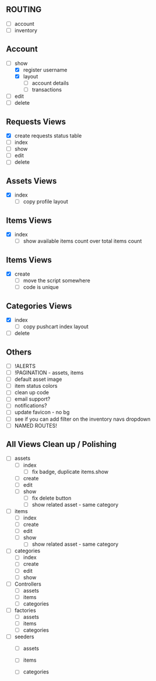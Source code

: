 ## ROUTING
- [ ] account
- [ ] inventory

## Account
- [ ] show
    - [x] register username
    - [x] layout
        - [ ] account details
        - [ ] transactions
- [ ] edit
- [ ] delete

## Requests Views
- [x] create requests status table
- [ ] index
- [ ] show
- [ ] edit
- [ ] delete

## Assets Views
- [x] index
    - [ ] copy profile layout

## Items Views
- [x] index
    - [ ] show available items count over total items count

## Items Views

- [x] create
    - [ ] move the script somewhere
    - [ ] code is unique

## Categories Views

- [x] index
    - [ ] copy pushcart index layout
- [ ] delete

## Others

- [ ] !ALERTS
- [ ] !PAGINATION - assets, items
- [ ] default asset image
- [ ] item status colors
- [ ] clean up code
- [ ] email support?
- [ ] notifications?
- [ ] update favicon - no bg
- [ ] see if you can add filter on the inventory navs dropdown
- [ ] NAMED ROUTES!

## All Views Clean up / Polishing

- [ ] assets
    - [ ] index
        - [ ] fix badge, duplicate items.show
    - [ ] create
    - [ ] edit
    - [ ] show
        - [ ] fix delete button
        - [ ] show related asset - same category

- [ ] items
    - [ ] index
    - [ ] create
    - [ ] edit
    - [ ] show
        - [ ] show related asset - same category

- [ ] categories
    - [ ] index
    - [ ] create
    - [ ] edit
    - [ ] show

- [ ] Controllers
    - [ ] assets
    - [ ] items
    - [ ] categories

- [ ] factories
    - [ ] assets
    - [ ] items
    - [ ] categories

- [ ] seeders
    - [ ] assets
    - [ ] items
    - [ ] categories


